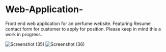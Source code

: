 # Web-Application-
Front end web application for an perfume website.
Featuring Resume contact form for customer to apply for position.
Please keep in mind this a work in progress.

![Screenshot (35)](https://user-images.githubusercontent.com/108248545/191855174-41b044db-441d-42da-b9c3-f362f1116851.png)
![Screenshot (36)](https://user-images.githubusercontent.com/108248545/191855191-60dcf45e-f81e-476a-80fc-ab13b70d0bd1.png)

